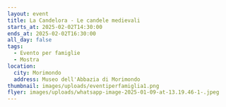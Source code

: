 ```yaml
---
layout: event
title: La Candelora - Le candele medievali
starts_at: 2025-02-02T14:30:00
ends_at: 2025-02-02T16:30:00
all_day: false
tags:
  - Evento per famiglie
  - Mostra
location:
  city: Morimondo
  address: Museo dell'Abbazia di Morimondo
thumbnail: images/uploads/eventiperfamiglia1.png
flyer: images/uploads/whatsapp-image-2025-01-09-at-13.19.46-1-.jpeg
---
```


